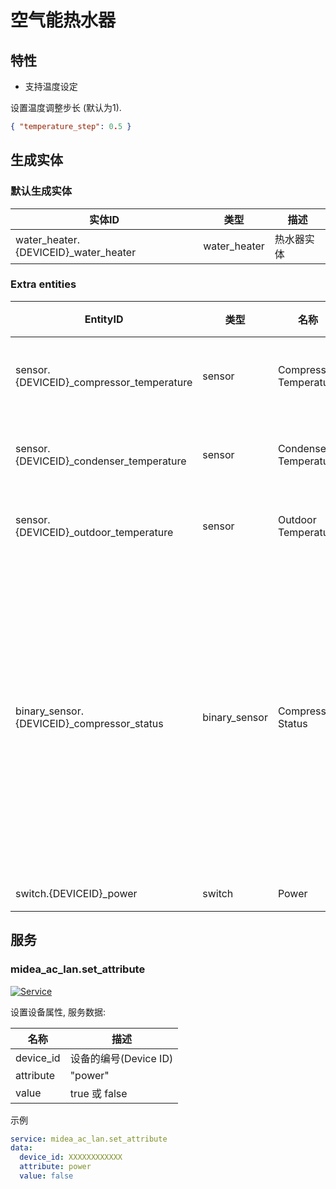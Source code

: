 # 空气能热水器

## 特性

- 支持温度设定

设置温度调整步长 (默认为1).

```json
{ "temperature_step": 0.5 }
```

## 生成实体

### 默认生成实体

| 实体ID                                | 类型         | 描述       |
| ------------------------------------- | ------------ | ---------- |
| water_heater.{DEVICEID}\_water_heater | water_heater | 热水器实体 |

### Extra entities

| EntityID                                    | 类型          | 名称                   | 描述                                          |
| ------------------------------------------- | ------------- | ---------------------- | --------------------------------------------- |
| sensor.{DEVICEID}\_compressor_temperature   | sensor        | Compressor Temperature | 压缩机温度                                    |
| sensor.{DEVICEID}\_condenser_temperature    | sensor        | Condenser Temperature  | 冷凝器温度                                    |
| sensor.{DEVICEID}\_outdoor_temperature      | sensor        | Outdoor Temperature    | 室外温度                                      |
| binary_sensor.{DEVICEID}\_compressor_status | binary_sensor | Compressor Status      | 压缩机状态 (可能在部分机型上无法正确显示状态) |
| switch.{DEVICEID}\_power                    | switch        | Power                  | 电源                                          |

## 服务

### midea_ac_lan.set_attribute

[![Service](https://my.home-assistant.io/badges/developer_call_service.svg)](https://my.home-assistant.io/redirect/developer_call_service/?service=midea_ac_lan.set_attribute)

设置设备属性, 服务数据:

| 名称      | 描述                  |
| --------- | --------------------- |
| device_id | 设备的编号(Device ID) |
| attribute | "power"               |
| value     | true 或 false         |

示例

```yaml
service: midea_ac_lan.set_attribute
data:
  device_id: XXXXXXXXXXXX
  attribute: power
  value: false
```

